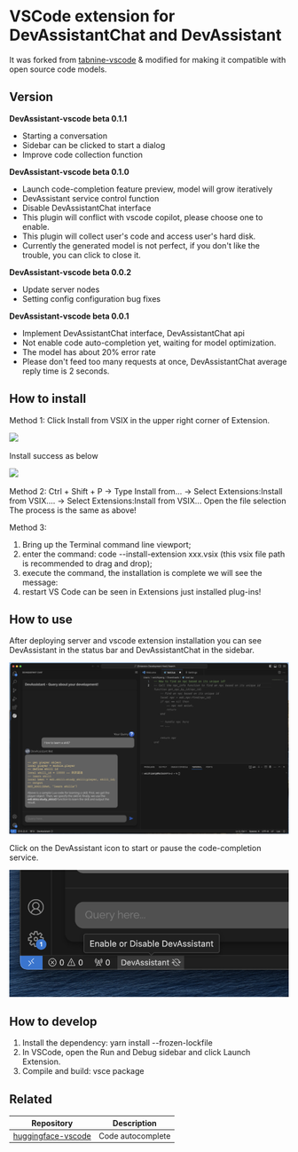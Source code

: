 # VSCode extension for DevAssistantChat and DevAssistant

It was forked from [tabnine-vscode](https://github.com/codota/tabnine-vscode) & modified for making it compatible with open source code models. 

## Version
**DevAssistant-vscode beta 0.1.1**

- Starting a conversation
- Sidebar can be clicked to start a dialog
- Improve code collection function

**DevAssistant-vscode beta 0.1.0**

- Launch code-completion feature preview, model will grow iteratively
- DevAssistant service control function
- Disable DevAssistantChat interface
- This plugin will conflict with vscode copilot, please choose one to enable.
- This plugin will collect user's code and access user's hard disk.
- Currently the generated model is not perfect, if you don't like the trouble, you can click to close it.

**DevAssistant-vscode beta 0.0.2**

- Update server nodes
- Setting config configuration bug fixes


**DevAssistant-vscode beta 0.0.1**

- Implement DevAssistantChat interface, DevAssistantChat api
- Not enable code auto-completion yet, waiting for model optimization.
- The model has about 20% error rate
- Please don't feed too many requests at once, DevAssistantChat average reply time is 2 seconds.



## How to install

Method 1: Click Install from VSIX in the upper right corner of Extension.

<img src="https://img-blog.csdnimg.cn/20201217145528782.png?x-oss-process=image/watermark,type_ZmFuZ3poZW5naGVpdGk,shadow_10,text_aHR0cHM6Ly9ibG9nLmNzZG4ubmV0L2ZpZ2h0c3lq,size_16,color_FFFFFF,t_70">

Install success as below

<img src="https://img-blog.csdnimg.cn/20201217145616885.png">

Method 2: Ctrl + Shift + P -> Type Install from... -> Select Extensions:Install from VSIX.... -> Select Extensions:Install from VSIX... Open the file selection
The process is the same as above!

Method 3:
1. Bring up the Terminal command line viewport;
2. enter the command: code --install-extension xxx.vsix (this vsix file path is recommended to drag and drop);
3. execute the command, the installation is complete we will see the message:
4. restart VS Code can be seen in Extensions just installed plug-ins!


## How to use

After deploying server and vscode extension installation you can see DevAssistant in the status bar and DevAssistantChat in the sidebar.

<img src="https://github.com/Miraclove/images/blob/main/dev%20assistant/overview.png?raw=true">


Click on the DevAssistant icon to start or pause the code-completion service.

<img src="https://github.com/Miraclove/images/blob/main/dev%20assistant/disable.png?raw=true">



## How to develop

1. Install the dependency: yarn install --frozen-lockfile
2. In VSCode, open the Run and Debug sidebar and click Launch Extension.
3. Compile and build: vsce package

## Related

| Repository | Description |
| --- | --- |
| [huggingface-vscode](https://github.com/huggingface/llm-vscode) | Code autocomplete |
